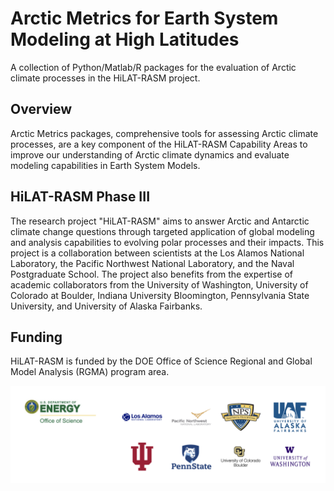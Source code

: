 # Arctic Metrics for Earth System Modeling at High Latitudes
A collection of Python/Matlab/R packages for the evaluation of Arctic climate processes in the HiLAT-RASM project.

## Overview
Arctic Metrics packages, comprehensive tools for assessing Arctic climate processes, are a key component of the HiLAT-RASM Capability Areas to improve our understanding of Arctic climate dynamics and evaluate modeling capabilities in Earth System Models.

## HiLAT-RASM Phase III 
The research project "HiLAT-RASM" aims to answer Arctic and Antarctic climate change questions through targeted application of global modeling and analysis capabilities to evolving polar processes and their impacts. This project is a collaboration between scientists at the Los Alamos National Laboratory, the Pacific Northwest National Laboratory, and the Naval Postgraduate School. The project also benefits from the expertise of academic collaborators from the University of Washington, University of Colorado at Boulder, Indiana University Bloomington, Pennsylvania State University, and University of Alaska Fairbanks.

## Funding
HiLAT-RASM is funded by the DOE Office of Science Regional and Global Model Analysis (RGMA) program area.

![Profile Logo](/profile/HiLAT_RASM_institution_logo.png)
